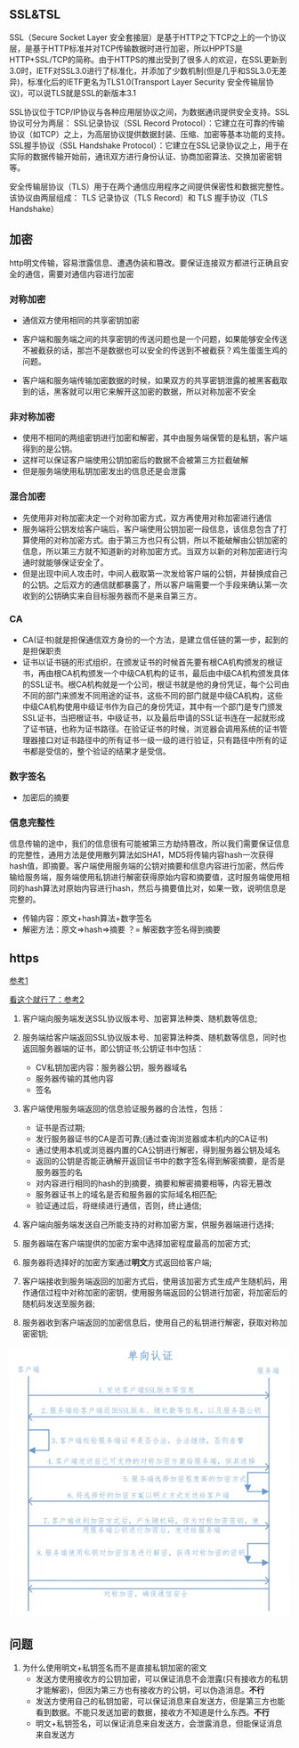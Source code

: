 ## SSL&TSL

SSL（Secure Socket Layer 安全套接层）是基于HTTP之下TCP之上的一个协议层，是基于HTTP标准并对TCP传输数据时进行加密，所以HPPTS是HTTP+SSL/TCP的简称。由于HTTPS的推出受到了很多人的欢迎，在SSL更新到3.0时，IETF对SSL3.0进行了标准化，并添加了少数机制(但是几乎和SSL3.0无差异)，标准化后的IETF更名为TLS1.0(Transport Layer Security 安全传输层协议)，可以说TLS就是SSL的新版本3.1

SSL协议位于TCP/IP协议与各种应用层协议之间，为数据通讯提供安全支持。SSL协议可分为两层： SSL记录协议（SSL Record Protocol）：它建立在可靠的传输协议（如TCP）之上，为高层协议提供数据封装、压缩、加密等基本功能的支持。 SSL握手协议（SSL Handshake Protocol）：它建立在SSL记录协议之上，用于在实际的数据传输开始前，通讯双方进行身份认证、协商加密算法、交换加密密钥等。

安全传输层协议（TLS）用于在两个通信应用程序之间提供保密性和数据完整性。该协议由两层组成： TLS 记录协议（TLS Record）和 TLS 握手协议（TLS Handshake）



## 加密

http明文传输，容易泄露信息、遭遇伪装和篡改。要保证连接双方都进行正确且安全的通信，需要对通信内容进行加密

### 对称加密

- 通信双方使用相同的共享密钥加密

- 客户端和服务端之间的共享密钥的传送问题也是一个问题，如果能够安全传送不被截获的话，那岂不是数据也可以安全的传送到不被截获？鸡生蛋蛋生鸡的问题。
- 客户端和服务端传输加密数据的时候，如果双方的共享密钥泄露的被黑客截取到的话，黑客就可以用它来解开这加密的数据，所以对称加密不安全

### 非对称加密

- 使用不相同的两组密钥进行加密和解密，其中由服务端保管的是私钥，客户端得到的是公钥。
- 这样可以保证客户端使用公钥加密后的数据不会被第三方拦截破解
- 但是服务端使用私钥加密发出的信息还是会泄露

### 混合加密

- 先使用非对称加密决定一个对称加密方式，双方再使用对称加密进行通信
- 服务端将公钥发给客户端后，客户端使用公钥加密一段信息，该信息包含了打算使用的对称加密方式。由于第三方也只有公钥，所以不能破解由公钥加密的信息，所以第三方就不知道新的对称加密方式。当双方以新的对称加密进行沟通时就能够保证安全了。
- 但是出现中间人攻击时，中间人截取第一次发给客户端的公钥，并替换成自己的公钥。之后双方的通信就都暴露了，所以客户端需要一个手段来确认第一次收到的公钥确实来自目标服务器而不是来自第三方。

### CA

- CA(证书)就是担保通信双方身份的一个方法，是建立信任链的第一步，起到的是担保职责
- 证书以证书链的形式组织，在颁发证书的时候首先要有根CA机构颁发的根证书，再由根CA机构颁发一个中级CA机构的证书，最后由中级CA机构颁发具体的SSL证书。根CA机构就是一个公司，根证书就是他的身份凭证，每个公司由不同的部门来颁发不同用途的证书，这些不同的部门就是中级CA机构，这些中级CA机构使用中级证书作为自己的身份凭证，其中有一个部门是专门颁发SSL证书，当把根证书，中级证书，以及最后申请的SSL证书连在一起就形成了证书链，也称为证书路径。在验证证书的时候，浏览器会调用系统的证书管理器接口对证书路径中的所有证书一级一级的进行验证，只有路径中所有的证书都是受信的，整个验证的结果才是受信。

### 数字签名

- 加密后的摘要

### 信息完整性

信息传输的途中，我们的信息很有可能被第三方劫持篡改，所以我们需要保证信息的完整性，通用方法是使用散列算法如SHA1，MD5将传输内容hash一次获得hash值，即摘要。客户端使用服务端的公钥对摘要和信息内容进行加密，然后传输给服务端，服务端使用私钥进行解密获得原始内容和摘要值，这时服务端使用相同的hash算法对原始内容进行hash，然后与摘要值比对，如果一致，说明信息是完整的。

- 传输内容：原文+hash算法+数字签名
- 解密方法：原文=>hash=>摘要  ？=  解密数字签名得到摘要

## https

[参考1](https://www.jianshu.com/p/031fb34a05bd)

[看这个就行了：参考2](https://www.jianshu.com/p/29e0ba31fb8d)

1. 客户端向服务端发送SSL协议版本号、加密算法种类、随机数等信息;

2. 服务端给客户端返回SSL协议版本号、加密算法种类、随机数等信息，同时也返回服务器端的证书，即公钥证书;公钥证书中包括：
   - CV私钥加密内容：服务器公钥，服务器域名
   - 服务器传输的其他内容
   - 签名

3. 客户端使用服务端返回的信息验证服务器的合法性，包括：
   - 证书是否过期;
   - 发行服务器证书的CA是否可靠;(通过查询浏览器或本机内的CA证书)
   - 通过使用本机或浏览器内置的CA公钥进行解密，得到服务器公钥及域名
   - 返回的公钥是否能正确解开返回证书中的数字签名得到解密摘要，是否是服务器签的名
   - 对内容进行相同的hash的到摘要，摘要和解密摘要相等，内容无篡改
   - 服务器证书上的域名是否和服务器的实际域名相匹配;
   - 验证通过后，将继续进行通信，否则，终止通信;
4. 客户端向服务端发送自己所能支持的对称加密方案，供服务器端进行选择;
5. 服务器端在客户端提供的加密方案中选择加密程度最高的加密方式;
6. 服务器将选择好的加密方案通过**明文**方式返回给客户端;
7. 客户端接收到服务端返回的加密方式后，使用该加密方式生成产生随机码，用作通信过程中对称加密的密钥，使用服务端返回的公钥进行加密，将加密后的随机码发送至服务器;
8. 服务器收到客户端返回的加密信息后，使用自己的私钥进行解密，获取对称加密密钥;

![img](https.assets/8525388-f4425aaa05ea3097.png)

## 问题

1. 为什么使用明文+私钥签名而不是直接私钥加密的密文
   - 发送方使用接收方的公钥加密，可以保证消息不会泄露(只有接收方的私钥才能解密)，但因为第三方也有接收方的公钥，可以伪造消息。**不行**
   - 发送方使用自己的私钥加密，可以保证消息来自发送方，但是第三方也能看到数据。不能只发送加密的数据，接收方不知道是什么东西。**不行**
   - 明文+私钥签名，可以保证消息来自发送方，会泄露消息，但能保证消息来自发送方
